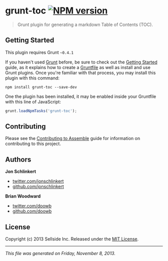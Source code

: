 # grunt-toc [![NPM version](https://badge.fury.io/js/grunt-toc.png)](http://badge.fury.io/js/grunt-toc)

> Grunt plugin for generating a markdown Table of Contents (TOC).

## Getting Started
This plugin requires Grunt `~0.4.1`

If you haven't used [Grunt](http://gruntjs.com/) before, be sure to check out the [Getting Started](http://gruntjs.com/getting-started) guide, as it explains how to create a [Gruntfile](http://gruntjs.com/sample-gruntfile) as well as install and use Grunt plugins. Once you're familiar with that process, you may install this plugin with this command:

```shell
npm install grunt-toc --save-dev
```

One the plugin has been installed, it may be enabled inside your Gruntfile with this line of JavaScript:

```js
grunt.loadNpmTasks('grunt-toc');
```

## Contributing
Please see the [Contributing to Assemble](http://assemble.io/contributing) guide for information on contributing to this project.


## Authors

**Jon Schlinkert**

+ [twitter.com/jonschlinkert](http://twitter.com/jonschlinkert)
+ [github.com/jonschlinkert](http://github.com/jonschlinkert)

**Brian Woodward**

+ [twitter.com/doowb](http://twitter.com/doowb)
+ [github.com/doowb](http://github.com/doowb)


## License
Copyright (c) 2013 Sellside Inc.
Released under the [MIT License](./LICENSE-MIT).

***

_This file was generated on Friday, November 8, 2013._
